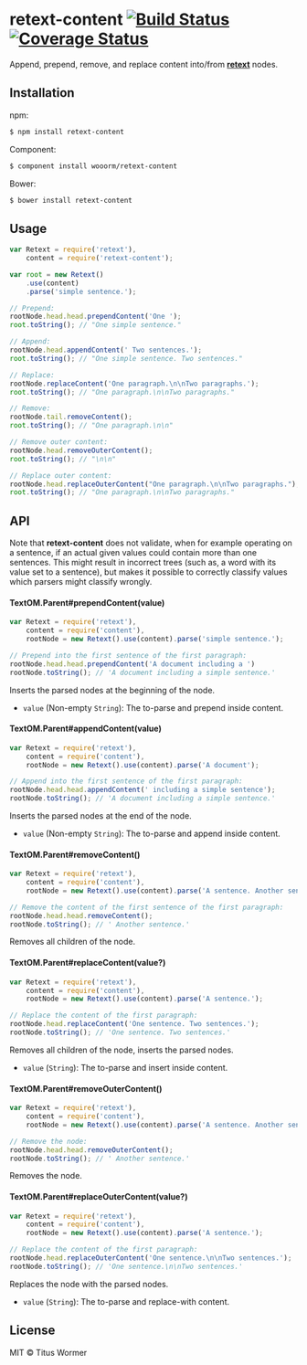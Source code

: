 # retext-content [![Build Status](https://travis-ci.org/wooorm/retext-content.svg?branch=master)](https://travis-ci.org/wooorm/retext-content) [![Coverage Status](https://img.shields.io/coveralls/wooorm/retext-content.svg)](https://coveralls.io/r/wooorm/retext-content?branch=master)

Append, prepend, remove, and replace content into/from  **[retext](https://github.com/wooorm/retext "Retext")** nodes.

## Installation

npm:
```sh
$ npm install retext-content
```

Component:
```sh
$ component install wooorm/retext-content
```

Bower:
```sh
$ bower install retext-content
```

## Usage

```js
var Retext = require('retext'),
    content = require('retext-content');

var root = new Retext()
    .use(content)
    .parse('simple sentence.');

// Prepend:
rootNode.head.head.prependContent('One ');
root.toString(); // "One simple sentence."

// Append:
rootNode.head.appendContent(' Two sentences.');
root.toString(); // "One simple sentence. Two sentences."

// Replace:
rootNode.replaceContent('One paragraph.\n\nTwo paragraphs.');
root.toString(); // "One paragraph.\n\nTwo paragraphs."

// Remove:
rootNode.tail.removeContent();
root.toString(); // "One paragraph.\n\n"

// Remove outer content:
rootNode.head.removeOuterContent();
root.toString(); // "\n\n"

// Replace outer content:
rootNode.head.replaceOuterContent("One paragraph.\n\nTwo paragraphs.");
root.toString(); // "One paragraph.\n\nTwo paragraphs."
```

## API

Note that **retext-content** does not validate, when for example operating on a sentence, if an actual given values could contain more than one sentences. This might result in incorrect trees (such as, a word with its value set to a sentence), but makes it possible to correctly classify values which parsers might classify wrongly.

#### TextOM.Parent#prependContent(value)

```js
var Retext = require('retext'),
    content = require('content'),
    rootNode = new Retext().use(content).parse('simple sentence.');

// Prepend into the first sentence of the first paragraph:
rootNode.head.head.prependContent('A document including a ')
rootNode.toString(); // 'A document including a simple sentence.'
```

Inserts the parsed nodes at the beginning of the node.

- `value` (Non-empty `String`): The to-parse and prepend inside content.

#### TextOM.Parent#appendContent(value)

```js
var Retext = require('retext'),
    content = require('content'),
    rootNode = new Retext().use(content).parse('A document');

// Append into the first sentence of the first paragraph:
rootNode.head.head.appendContent(' including a simple sentence');
rootNode.toString(); // 'A document including a simple sentence.'
```

Inserts the parsed nodes at the end of the node.

- `value` (Non-empty `String`): The to-parse and append inside content.

#### TextOM.Parent#removeContent()

```js
var Retext = require('retext'),
    content = require('content'),
    rootNode = new Retext().use(content).parse('A sentence. Another sentence.');

// Remove the content of the first sentence of the first paragraph:
rootNode.head.head.removeContent();
rootNode.toString(); // ' Another sentence.'
```

Removes all children of the node.

#### TextOM.Parent#replaceContent(value?)

```js
var Retext = require('retext'),
    content = require('content'),
    rootNode = new Retext().use(content).parse('A sentence.');

// Replace the content of the first paragraph:
rootNode.head.replaceContent('One sentence. Two sentences.');
rootNode.toString(); // 'One sentence. Two sentences.'
```

Removes all children of the node, inserts the parsed nodes.

- `value` (`String`): The to-parse and insert inside content.

#### TextOM.Parent#removeOuterContent()

```js
var Retext = require('retext'),
    content = require('content'),
    rootNode = new Retext().use(content).parse('A sentence. Another sentence.');

// Remove the node:
rootNode.head.head.removeOuterContent();
rootNode.toString(); // ' Another sentence.'
```

Removes the node.

#### TextOM.Parent#replaceOuterContent(value?)

```js
var Retext = require('retext'),
    content = require('content'),
    rootNode = new Retext().use(content).parse('A sentence.');

// Replace the content of the first paragraph:
rootNode.head.replaceOuterContent('One sentence.\n\nTwo sentences.');
rootNode.toString(); // 'One sentence.\n\nTwo sentences.'
```

Replaces the node with the parsed nodes.

- `value` (`String`): The to-parse and replace-with content.

## License

MIT © Titus Wormer
